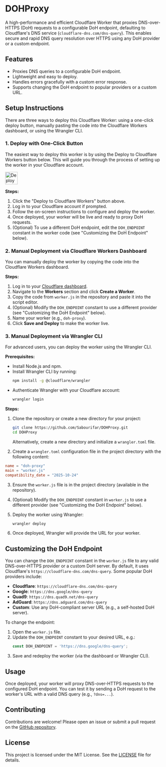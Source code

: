 <xaiArtifact artifact_id="d10772f7-3328-4d11-8d02-1382a1893f94" artifact_version_id="a100ab29-54e0-4fbc-80fb-7c9e856e1462" title="README.md" contentType="text/markdown">

# DOHProxy

A high-performance and efficient Cloudflare Worker that proxies DNS-over-HTTPS (DoH) requests to a configurable DoH endpoint, defaulting to Cloudflare's DNS service (`cloudflare-dns.com/dns-query`). This enables secure and rapid DNS query resolution over HTTPS using any DoH provider or a custom endpoint.

## Features
- Proxies DNS queries to a configurable DoH endpoint.
- Lightweight and easy to deploy.
- Handles errors gracefully with a custom error response.
- Supports changing the DoH endpoint to popular providers or a custom URL.

## Setup Instructions

There are three ways to deploy this Cloudflare Worker: using a one-click deploy button, manually pasting the code into the Cloudflare Workers dashboard, or using the Wrangler CLI.

### 1. Deploy with One-Click Button

The easiest way to deploy this worker is by using the Deploy to Cloudflare Workers button below. This will guide you through the process of setting up the worker in your Cloudflare account.

[<img src="https://deploy.workers.cloudflare.com/button" alt="Deploy to Cloudflare Workers" style="height: 40px;">](https://deploy.workers.cloudflare.com/?url=https://github.com/Sabourifar/DOHProxy)

**Steps:**
1. Click the "Deploy to Cloudflare Workers" button above.
2. Log in to your Cloudflare account if prompted.
3. Follow the on-screen instructions to configure and deploy the worker.
4. Once deployed, your worker will be live and ready to proxy DoH requests.
5. (Optional) To use a different DoH endpoint, edit the `DOH_ENDPOINT` constant in the worker code (see "Customizing the DoH Endpoint" below).

### 2. Manual Deployment via Cloudflare Workers Dashboard

You can manually deploy the worker by copying the code into the Cloudflare Workers dashboard.

**Steps:**
1. Log in to your [Cloudflare dashboard](https://dash.cloudflare.com/).
2. Navigate to the **Workers** section and click **Create a Worker**.
3. Copy the code from `worker.js` in the repository and paste it into the script editor.
4. (Optional) Modify the `DOH_ENDPOINT` constant to use a different provider (see "Customizing the DoH Endpoint" below).
5. Name your worker (e.g., `doh-proxy`).
6. Click **Save and Deploy** to make the worker live.

### 3. Manual Deployment via Wrangler CLI

For advanced users, you can deploy the worker using the Wrangler CLI.

**Prerequisites:**
- Install Node.js and npm.
- Install Wrangler CLI by running:
  ```bash
  npm install -g @cloudflare/wrangler
  ```
- Authenticate Wrangler with your Cloudflare account:
  ```bash
  wrangler login
  ```

**Steps:**
1. Clone the repository or create a new directory for your project:
   ```bash
   git clone https://github.com/Sabourifar/DOHProxy.git
   cd DOHProxy
   ```
   Alternatively, create a new directory and initialize a `wrangler.toml` file.

2. Create a `wrangler.toml` configuration file in the project directory with the following content:

  ```toml
  name = "doh-proxy"
  main = "worker.js"
  compatibility_date = "2025-10-24"
  ```

3. Ensure the `worker.js` file is in the project directory (available in the repository).
4. (Optional) Modify the `DOH_ENDPOINT` constant in `worker.js` to use a different provider (see "Customizing the DoH Endpoint" below).
5. Deploy the worker using Wrangler:

   ```bash
   wrangler deploy
   ```

7. Once deployed, Wrangler will provide the URL for your worker.

## Customizing the DoH Endpoint

You can change the `DOH_ENDPOINT` constant in the `worker.js` file to any valid DNS-over-HTTPS provider or a custom DoH server. By default, it uses Cloudflare's `https://cloudflare-dns.com/dns-query`. Some popular DoH providers include:

- **Cloudflare**: `https://cloudflare-dns.com/dns-query`
- **Google**: `https://dns.google/dns-query`
- **Quad9**: `https://dns.quad9.net/dns-query`
- **AdGuard**: `https://dns.adguard.com/dns-query`
- **Custom**: Use any DoH-compliant server URL (e.g., a self-hosted DoH server).

To change the endpoint:
1. Open the `worker.js` file.
2. Update the `DOH_ENDPOINT` constant to your desired URL, e.g.:
   ```javascript
   const DOH_ENDPOINT = 'https://dns.google/dns-query';
   ```
3. Save and redeploy the worker (via the dashboard or Wrangler CLI).

## Usage

Once deployed, your worker will proxy DNS-over-HTTPS requests to the configured DoH endpoint. You can test it by sending a DoH request to the worker's URL with a valid DNS query (e.g., `?dns=...`).

## Contributing

Contributions are welcome! Please open an issue or submit a pull request on the [GitHub repository](https://github.com/Sabourifar/DOHProxy).

## License

This project is licensed under the MIT License. See the [LICENSE](LICENSE) file for details.

</xaiArtifact>
